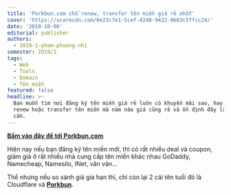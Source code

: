 ```yaml
---
title: 'Porkbun.com chỗ renew, transfer tên miền giá rẻ nhất'
cover: 'https://ucarecdn.com/6e23c7e1-5cef-4248-9422-0663c5ffcc24/'
date: '2019-10-06'
editorial: publisher
authors:
  - 2019-1-pham-phuong-nhi
semester: 2019/1
tags:
  - Web
  - Tools
  - Domain
  - Tên miền
featured: false
headline: >-
  Bạn muốn tìm nơi đăng ký tên miền giá rẻ luôn có khuyến mãi sao, hay bạn muốn
  renew hoặc transfer tên miền mà năm nào giá cũng rẻ và ổn định đây là bài bạn
  cần.
---
```

[**Bấm vào đây để tới Porkbun.com**](http://porkbun.com/tiepdesign)

Hiện nay nếu bạn đăng ký tên miền mới, thì có rất nhiều deal và coupon, giảm giá ở rất nhiều nhà cung cấp tên miền khác nhau GoDaddy, Namecheap, Namesilo, INet, vân vân...

Thế nhưng nếu so sánh giá gia hạn thì, chỉ còn lại 2 cái tên tuổi đó là Cloudflare và [**Porkbun**](http://porkbun.com/tiepdesign).

